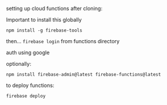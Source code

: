 setting up cloud functions after cloning:

Important to install this globally

```
npm install -g firebase-tools
```

then... ```firebase login``` from functions directory

auth using google

optionally:

``npm install firebase-admin@latest firebase-functions@latest``

to deploy functions: 

``firebase deploy``
